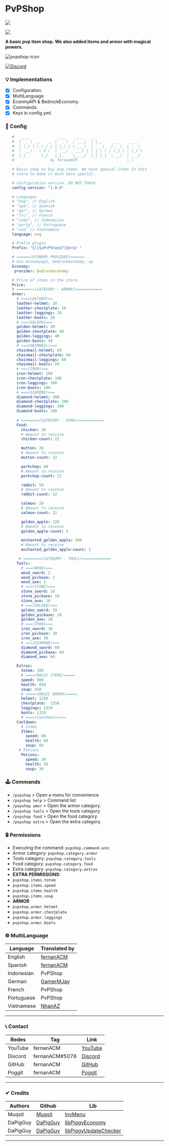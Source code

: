 # PvPShop
[![](https://poggit.pmmp.io/shield.state/PvPShop)](https://poggit.pmmp.io/p/PvPShop)

[![](https://poggit.pmmp.io/shield.api/PvPShop)](https://poggit.pmmp.io/p/PvPShop)

**A basic pvp item shop. We also added items and armor with magical powers.**

![pvpshop-icon](https://user-images.githubusercontent.com/83558341/215066906-5c06393b-4ada-4222-bcec-a7e47ce8af4d.png)

<a href="https://discord.gg/YyE9XFckqb"><img src="https://img.shields.io/discord/837701868649709568?label=discord&color=7289DA&logo=discord" alt="Discord" /></a>

### 💡 Implementations
* [X] Configuration.
* [x] MultiLanguage.
* [x] EconmyAPI & BedrockEconomy.
* [X] Commands.
* [x] Keys in config.yml.

### 💾 Config
```yml
   #   ____            ____    ____    _                     
   #  |  _ \  __   __ |  _ \  / ___|  | |__     ___    _ __  
   #  | |_) | \ \ / / | |_) | \___ \  | '_ \   / _ \  | '_ \ 
   #  |  __/   \ V /  |  __/   ___) | | | | | | (_) | | |_) |
   #  |_|       \_/   |_|     |____/  |_| |_|  \___/  | .__/ 
   #                by fernanACM                      |_|    

   # Basic shop to buy pvp items. We have special items in this 
   # store to make it much more special.

   # Configuration version. DO NOT TOUCH
   config-version: "1.0.0"

   # Languages
   # "eng", // English
   # "spa", // Spanish
   # "ger", // German
   # "frc", // French
   # "indo", // Indonesian
   # "portg", // Portuguese
   # "vie" // Vietnamese
   language: eng

   # Prefix plugin
   Prefix: "§l[§aPvPShop§f]§8»§r "

   # ======(ECONOMY PROVIDER)======
   # Usa economyapi, bedrockeconomy, xp
   Economy: 
    provider: bedrockeconomy

   # Price of items in the store.
   Price:
   # ========(CATEGORY - ARMOR)============
   Armor:
     # ===(LEATHER)==
     leather-helmet: 20
     leather-chestplate: 20
     leather-leggings: 20
     leather-boots: 20
     # ===(GOLDEN)===
     golden-helmet: 40
     golden-chestplate: 40
     golden-leggings: 40
     golden-boots: 40
     # ===CHAINMAIL)===
     chainmail-helmet: 60
     chainmail-chestplate: 60
     chainmail-leggings: 60
     chainmail-boots: 60
     # ===(IRON)===
     iron-helmet: 100
     iron-chestplate: 100
     iron-leggings: 100
     iron-boots: 100
     # ===(DIAMOND)===
     diamond-helmet: 200
     diamond-chestplate: 200
     diamond-leggings: 200
     diamond-boots: 200
  
     # ========(CATEGORY - FOOD)============
     Food:
       chicken: 30
       # Amount to receive
       chicken-count: 22

       mutton: 30
       # Amount to receive
       mutton-count: 22

       porkchop: 60
       # Amount to receive
       porkchop-count: 22

       rabbit: 50
       # Amount to receive
       rabbit-count: 22

       salmon: 20
       # Amount to receive
       salmon-count: 22

       golden_apple: 120
       # Amount to receive
       golden_apple-count: 5

       enchanted_golden_apple: 300
       # Amount to receive
       enchanted_golden_apple-count: 2

      # ========(CATEGORY - TOOLS)=============
     Tools:
       # ===(WOOD)===
       wood_sword: 2
       wood_pickaxe: 2
       wood_axe: 2
       # ===(STONE)===
       stone_sword: 10
       stone_pickaxe: 10
       stone_axe: 10
       # ===(GOLDEN)===
       golden_sword: 20
       golden_pickaxe: 20
       golden_axe: 20
       # ===(IRON)===
       iron_sword: 30
       iron_pickaxe: 30
       iron_axe: 30
       # ===(DIAMOND)===
       diamond_sword: 60 
       diamond_pickaxe: 60 
       diamond_axe: 60

     Extras:
       totem: 300
       # ====(MAGIC ITEMS)=====
       speed: 800
       health: 850
       soup: 450
       # =====(MAGIC ARMOR)=====
       helmet: 1250        
       chestplate:  1350
       leggings: 1310
       boots: 1320
       # ====(Cooldown)====
     Cooldown:
       # items
       Items:
         speed: 60
         health: 60
         soup: 60
      # Potions
       Potions:
         speed: 30
         health: 30
         soup: 30
```

### 🕹 Commands
- ```/pvpshop``` > Open a menu for convenience
- ```/pvpshop help``` > Command list
- ```/pvpshop amor``` > Open the armor category.
- ```/pvpshop tools``` > Open the tools category.
- ```/pvpshop food``` > Open the food category.
- ```/pvpshop extra``` > Open the extra category.

### 🔒 Permissions
- Executing the command: ```pvpshop.command.acm:```
- Armor category: ```pvpshop.category.armor```
- Tools category: ```pvpshop.category.tools```
- Food category: ```pvpshop.category.food```
- Extra category: ```pvpshop.category.extras```
- **EXTRA PERMISSIONS:**
- ```pvpshop.items.totem```
- ```pvpshop.items.speed```
- ```pvpshop.items.health```
- ```pvpshop.items.soup```
- **ARMOR**
- ```pvpshop.armor.helmet```
- ```pvpshop.armor.chestplate```
- ```pvpshop.armor.leggings```
- ```pvpshop.armor.boots```

### 🌐 MultiLanguage
| Language | Translated by |
|----------|---------------|
| English | [fernanACM](https://github.com/fernanACM) |
| Spanish | [fernanACM](https://github.com/fernanACM) |
| Indonesian | PvPShop |
| German | [GamerMJay](https://github.com/GamerMJay) |
| French | PvPShop |
| Portuguese | PvPShop |
| Vietnamese | [NhanAZ](https://github.com/NhanAZ) |
***

### 📞 Contact 
| Redes | Tag | Link |
|-------|-------------|------|
| YouTube | fernanACM | [YouTube](https://www.youtube.com/channel/UC-M5iTrCItYQBg5GMuX5ySw) | 
| Discord | fernanACM#5078 | [Discord](https://discord.gg/YyE9XFckqb) |
| GitHub | fernanACM | [GitHub](https://github.com/fernanACM)
| Poggit | fernanACM | [Poggit](https://poggit.pmmp.io/ci/fernanACM)
****

### ✔ Credits
| Authors | Github | Lib |
|---------|--------|-----|
| Muqsit | [Muqsit](https://github.com/Muqsit) | [InvMenu](https://github.com/Muqsit/InvMenu) |
| DaPigGuy | [DaPigGuy](https://github.com/DaPigGuy) | [libPiggyEconomy](https://github.com/DaPigGuy/libPiggyEconomy) |
| DaPigGuy | [DaPigGuy](https://github.com/DaPigGuy) | [libPiggyUpdateChecker](https://github.com/DaPigGuy/libPiggyUpdateChecker) |
****
